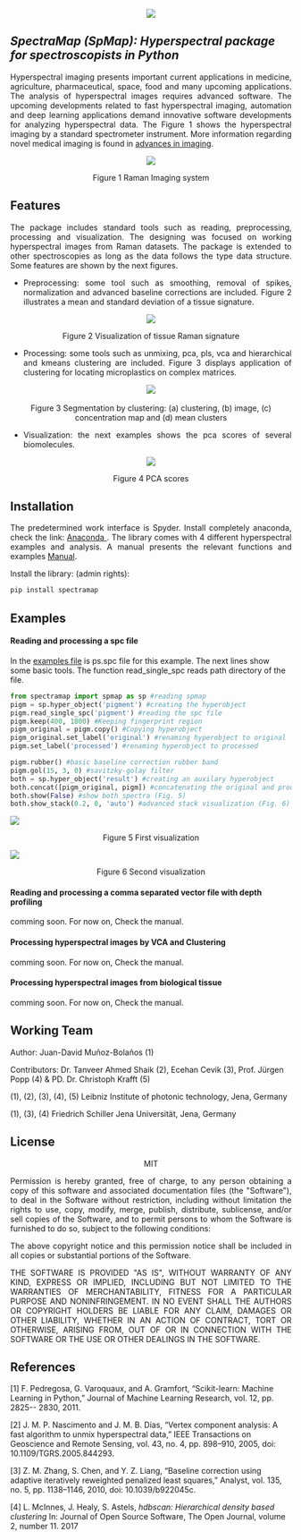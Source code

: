 <p align="center"><img src="https://bl6pap003files.storage.live.com/y4m8gbPqtqHwQxeiW3C8RLI8BZUy1e3Q3oQ7gJrKNgODSkuJ1_fPVfTtt8J7z6wePajCHMG3lQCk5UXsW1DU4asskXgoAa3h3EH01Zy3eOC5eFgk7gt4Mzk2O-hHYbCh51owTwps0kUFg4umppCPxOCNHgl2AGi_8zwxAwVw0p9Z7yLwRVNN-OopqVXqoMBPYqD?width=660&height=120&cropmode=none" /></div>

## *SpectraMap (SpMap): Hyperspectral package for spectroscopists in Python*

<p align="justify">Hyperspectral imaging presents important current applications in medicine, agriculture, pharmaceutical, space, food and many upcoming applications. The analysis of hyperspectral images requires advanced software. The upcoming developments related to fast hyperspectral imaging, automation and deep learning applications demand innovative software developments for analyzing hyperspectral data. The Figure 1 shows the hyperspectral imaging by a standard spectrometer instrument. More information regarding novel medical imaging is found in <a href= "https://advancesimaging.blogspot.com"> advances in imaging</a>.



<p align="center"><img src="https://bl6pap003files.storage.live.com/y4mjeuSGWT6sK3-Q1VrVRR4BrOiazbANDe3408EsJtjx5yE7bPfgREUbfVim-v-0w_45xTiRh1qbbRq5ZMVyPuDIZixrJjFPTt3EPfxtnBcAd9T4ye1TSDBwm8YiH7YRC0gnjreYWl_6-Xwx370cxR1Upso3J6yRzKGOJh9nFnVkAt2_quscBg2nuSuXTSAzaol?width=1920&height=300&cropmode=none" /></div>

<p align="center">Figure 1 Raman Imaging system

## Features

<p align="justify">The package includes standard tools such as reading, preprocessing, processing and visualization. The designing was focused on working hyperspectral images from Raman datasets. The package is extended to other spectroscopies as long as the data follows the type data structure.  Some features are shown by the next figures.

- <p align="justify">Preprocessing: some tool such as smoothing, removal of spikes, normalization and advanced baseline corrections are included. Figure 2 illustrates a mean and standard deviation of a tissue signature.
  
  
<p align="center"><img src="https://bl6pap003files.storage.live.com/y4mxWw5ppI-mrsnAVVuXMQmXaSKehSjpUOL9jNFm-2d4UmSVscbu56lkSrBgN0n-I9QKi6leJSqNpvDLGhFqLA9hgXEyqokTieKOxSVFpw_dfjdVaQQAgSSjf9MIQcl7h7iMXfhq5UwA9ZtQDI78AeONLUEs35nZyjgHk6p9ZTs7qJ5VYAKXG4r45SxqWJL3p2b?width=492&height=220&cropmode=none" /></div>

<p align="center"> Figure 2 Visualization of tissue Raman signature

- <p align="justify">Processing: some tools such as unmixing, pca, pls, vca and hierarchical and kmeans clustering are included. Figure 3 displays application of clustering for locating microplastics on complex matrices.

 <p align="center"><img src="https://bl6pap003files.storage.live.com/y4mMByIhOmc82feaIGGCBknJeTWfaUq-xS5hmISMx75_N1UjOz1KdhDEfuvnMF96iI-fMJtfA3nAugSWmp6inEMJTjJSzMBisBk_YYGXBdzP9XMBoZZDylkpRC9kDPyOdSe6v_OZ0iLu3uePduHhjU3I9HEH3LYllxWQ8m5of52yhaMzk_dEomY5tJQ838tw4cp?width=660&height=469&cropmode=none" /></div>
​                                   

  <p align="center"> Figure 3 Segmentation by clustering: (a) clustering, (b) image, (c) concentration map and (d) mean clusters

- <p align="justify">Visualization: the next examples shows the pca scores of several biomolecules.

 <p align="center"><img src="https://bl6pap003files.storage.live.com/y4mJtOVmL6UubzoB0jWAlzO6zoTPBLjayUFBgQXig-TfXagsr5sKEAxDNtHQBLy3L3mvKcdhTrdpppjYOTXpYFoxUTvnEIalaEtrfh0kJwtMDXd6Sbp8MrA_j74VMe5DAehGXbgG1b8lnfBQHOpZqnw3tC7hks8tl5oSKa-IzgHIEbUxwb0y-LUywB-1C6JqmLX?width=660&height=350&cropmode=none" /></div>

<p align="center">Figure 4 PCA scores



## Installation

<p align="justify">The predetermined work interface is Spyder. Install completely anaconda, check the link: <a href="https://www.anaconda.com"> Anaconda </a>. The library comes with 4 different hyperspectral examples and analysis. A manual presents the relevant functions and examples <a href="https://spectramap.readthedocs.io/en/latest"> Manual</a>.
<p align="justify">Install the library: (admin rights):


```python
pip install spectramap
```

## Examples

#### Reading and processing a spc file

In the <a href="https://github.com/spectramap/spectramap"> examples file</a> is ps.spc file for this example. The next lines show some basic tools. The function read_single_spc reads path directory of the file.

```python
from spectramap import spmap as sp #reading spmap
pigm = sp.hyper_object('pigment') #creating the hyperobject
pigm.read_single_spc('pigment') #reading the spc file
pigm.keep(400, 1800) #Keeping fingerprint region
pigm_original = pigm.copy() #Copying hyperobject
pigm_original.set_label('original') #renaming hyperobject to original
pigm.set_label('processed') #renaming hyperobject to processed

pigm.rubber() #basic baseline correction rubber band
pigm.gol(15, 3, 0) #savitzky-golay filter
both = sp.hyper_object('result') #creating an auxilary hyperobject
both.concat([pigm_original, pigm]) #concatenating the original and processed data
both.show(False) #show both spectra (Fig. 5)
both.show_stack(0.2, 0, 'auto') #advanced stack visualization (Fig. 6)
```

![](https://bl6pap003files.storage.live.com/y4mVQMblmYPaLEQh-OJoI_Vv0bCCLjANMm__Ix7f64IQUEwtXSRiV3HwutCgykFtco3QhlcUSym9cwg_1KfSL_b9vRyHjiqqTM80Bug_Dq_sk02KvcB8u2G9FrGDBwTVsAUMo4tZOn7RIJKfXSyJpY3iQ6J9Pljpnam5RWsmQ3-Lntxtnc91iIkVJTqPe5n6nW4?width=700&height=632&cropmode=none)

<p align="center">Figure 5 First visualization 

![](https://bl6pap003files.storage.live.com/y4me3YK7AQC8Ix6u8kZO6SBMgjVU7nKZXuBTCuyqWaAkthf6QrSmoJG5laDoMKfE5mWjoB1KPh4cfXoeuZ9lEz33-YGtkkCpPg6vI_yr9_N8hrUHcztiqefR8Y8QILN1UA5-c7EgOPm4NUyMHrIhWRJSWaNa7wS0_FZc6R17vDmdyOe9ijjerZ7Lff8FqsPVyLP?width=900&height=769&cropmode=none)

<p align="center">Figure 6 Second visualization

#### Reading and processing a comma separated vector file with depth profiling

comming soon. For now on, Check the manual.

#### Processing hyperspectral images by VCA and Clustering

comming soon. For now on, Check the manual.

#### Processing hyperspectral images from biological tissue

comming soon. For now on, Check the manual.

## Working Team

Author: Juan-David Muñoz-Bolaños (1)

Contributors: Dr. Tanveer Ahmed Shaik (2), Ecehan Cevik (3), Prof. Jürgen Popp (4) & PD. Dr. Christoph Krafft (5)

(1), (2), (3), (4), (5) Leibniz Institute of photonic technology, Jena, Germany

(1), (3), (4) Friedrich Schiller Jena Universität, Jena, Germany

## License 

<p style="text-align: center;">
    MIT

<p align="justify">Permission is hereby granted, free of charge, to any person obtaining a copy of this software and associated documentation files (the "Software"), to deal in the Software without restriction, including without limitation the rights to use, copy, modify, merge, publish, distribute, sublicense, and/or sell copies of the Software, and to permit persons to whom the Software is furnished to do so, subject to the following conditions:

<p align="justify">The above copyright notice and this permission notice shall be included in all copies or substantial portions of the Software.

<p align="justify">THE SOFTWARE IS PROVIDED "AS IS", WITHOUT WARRANTY OF ANY KIND, EXPRESS OR IMPLIED, INCLUDING BUT NOT LIMITED TO THE WARRANTIES OF MERCHANTABILITY, FITNESS FOR A PARTICULAR PURPOSE AND NONINFRINGEMENT. IN NO EVENT SHALL THE AUTHORS OR COPYRIGHT HOLDERS BE LIABLE FOR ANY CLAIM, DAMAGES OR OTHER LIABILITY, WHETHER IN AN ACTION OF CONTRACT, TORT OR OTHERWISE, ARISING FROM, OUT OF OR IN CONNECTION WITH THE SOFTWARE OR THE USE OR OTHER DEALINGS IN THE SOFTWARE.

## References

[1] F. Pedregosa, G. Varoquaux, and A. Gramfort, “Scikit-learn: Machine Learning in Python,” Journal of Machine Learning Research, vol. 12, pp. 2825-- 2830, 2011.

[2] J. M. P. Nascimento and J. M. B. Dias, “Vertex component analysis: A fast algorithm to unmix hyperspectral data,” IEEE Transactions on Geoscience and Remote Sensing, vol. 43, no. 4, pp. 898–910, 2005, doi: 10.1109/TGRS.2005.844293.

[3] Z. M. Zhang, S. Chen, and Y. Z. Liang, “Baseline correction using adaptive iteratively reweighted penalized least squares,” Analyst, vol. 135, no. 5, pp. 1138–1146, 2010, doi: 10.1039/b922045c.

[4] L. McInnes, J. Healy, S. Astels, *hdbscan: Hierarchical density based clustering* In: Journal of Open Source Software, The Open Journal, volume 2, number 11. 2017
